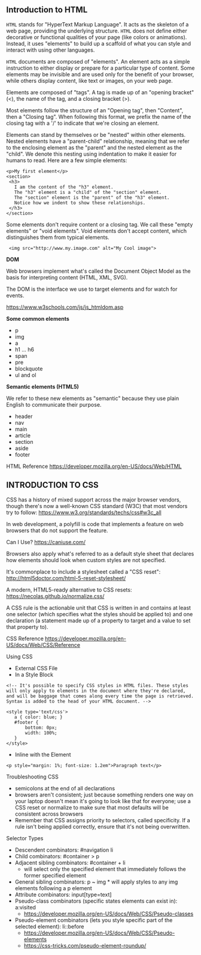 ## Introduction to HTML

`HTML` stands for "HyperText Markup Language". It acts as the skeleton of a web page, providing the underlying structure. `HTML` does not define either decorative or functional qualities of your page (like colors or animations). Instead, it uses "elements" to build up a scaffold of what you can style and interact with using other languages.

`HTML` documents are composed of "elements". An element acts as a simple instruction to either display or prepare for a particular type of content. Some elements may be invisible and are used only for the benefit of your browser, while others display content, like text or images, on your web page.

Elements are composed of "tags". A tag is made up of an "opening bracket" (<), the name of the tag, and a closing bracket (>).

Most elements follow the structure of an "Opening tag", then "Content", then a "Closing tag". When following this format, we prefix the name of the closing tag with a '/' to indicate that we're closing an element.

Elements can stand by themselves or be "nested" within other elements. Nested elements have a "parent-child" relationship, meaning that we refer to the enclosing element as the "parent" and the nested element as the "child". We denote this nesting using indentation to make it easier for humans to read. Here are a few simple elements:
```
<p>My first element</p>
<section>
 <h3>
   I am the content of the "h3" element.
   The "h3" element is a "child" of the "section" element.
   The "section" element is the "parent" of the "h3" element.
   Notice how we indent to show these relationships.
 </h3>
</section>
```
Some elements don't require content or a closing tag. We call these "empty elements" or "void elements". Void elements don't accept content, which distinguishes them from typical elements.
```
 <img src="http://www.my.image.com" alt="My Cool image">
 ```
 **DOM**
 
 Web browsers implement what's called the Document Object Model as the basis for interpreting content (HTML, XML, SVG).

The DOM is the interface we use to target elements and for watch for events.

https://www.w3schools.com/js/js_htmldom.asp

**Some common elements**

* p
* img
* a
* h1 ... h6
* span
* pre
* blockquote
* ul and ol

**Semantic elements (HTML5)**

We refer to these new elements as "semantic" because they use plain English to communicate their purpose.

* header
* nav
* main
* article
* section
* aside
* footer

HTML Reference
https://developer.mozilla.org/en-US/docs/Web/HTML
 
## INTRODUCTION TO CSS

CSS has a history of mixed support across the major browser vendors, though there's now a well-known CSS standard (W3C) that most vendors try to follow: https://www.w3.org/standards/techs/css#w3c_all

In web development, a polyfill is code that implements a feature on web browsers that do not support the feature.

Can I Use?
https://caniuse.com/

Browsers also apply what's referred to as a default style sheet that declares how elements should look when custom styles are not specified.

It's commonplace to include a stylesheet called a "CSS reset": http://html5doctor.com/html-5-reset-stylesheet/

A modern, HTML5-ready alternative to CSS resets: https://necolas.github.io/normalize.css/

A CSS rule is the actionable unit that CSS is written in and contains at least one selector (which specifies what the styles should be applied to) and one declaration (a statement made up of a property to target and a value to set that property to).

CSS Reference
https://developer.mozilla.org/en-US/docs/Web/CSS/Reference

Using CSS

* External CSS File
* In a Style Block
```
<!-- It's possible to specify CSS styles in HTML files. These styles will only apply to elements in the document where they're declared, and will be baggage that comes along every time the page is retrieved.
Syntax is added to the head of your HTML document. -->

<style type='text/css'>
   a { color: blue; }
   #footer {
       bottom: 0px;
       width: 100%;
   }
</style>
```
* Inline with the Element
```
<p style="margin: 1%; font-size: 1.2em">Paragraph text</p>
```

Troubleshooting CSS
 * semicolons at the end of all declarations
 * browsers aren't consistent; just because something renders one way on your laptop doesn't mean it's going to look like that for everyone; use a CSS reset or normalize to make sure that most defaults will be consistent across browsers
 * Remember that CSS assigns priority to selectors, called specificity. If a rule isn't being applied correctly, ensure that it's not being overwritten.

Selector Types
   * Descendent combinators: #navigation li
   * Child combinators: #container > p
   * Adjacent sibling combinators: #container + li
     * will select only the specified element that immediately follows the former specified element
   * General sibling combinators: p ~ img
    * will apply styles to any img elements following a p element
   * Attribute combinators: input[type=text]
   * Pseudo-class combinators (specific states elements can exist in): a:visited
     * https://developer.mozilla.org/en-US/docs/Web/CSS/Pseudo-classes
   * Pseudo-element combinators (lets you style specific part of the selected element): li::before
     * https://developer.mozilla.org/en-US/docs/Web/CSS/Pseudo-elements
     * https://css-tricks.com/pseudo-element-roundup/
